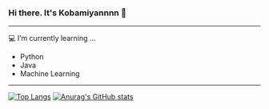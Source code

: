 ### Hi there. It's Kobamiyannnn 👋

---
💻 I’m currently learning ...
* Python
* Java
* Machine Learning
---
[![Top Langs](https://github-readme-stats.vercel.app/api/top-langs/?username=Kobamiyannnn&layout=compact&theme=tokyonight
)](https://github.com/anuraghazra/github-readme-stats)
[![Anurag's GitHub stats](https://github-readme-stats.vercel.app/api?username=kobamiyannnn&theme=tokyonight)](https://github.com/anuraghazra/github-readme-stats)
<!--
**Kobamiyannnn/Kobamiyannnn** is a ✨ _special_ ✨ repository because its `README.md` (this file) appears on your GitHub profile.

Here are some ideas to get you started:

- 🔭 I’m currently working on ...
- 🌱 I’m currently learning ...
- 👯 I’m looking to collaborate on ...
- 🤔 I’m looking for help with ...
- 💬 Ask me about ...
- 📫 How to reach me: ...
- 😄 Pronouns: ...
- ⚡ Fun fact: ...
-->
